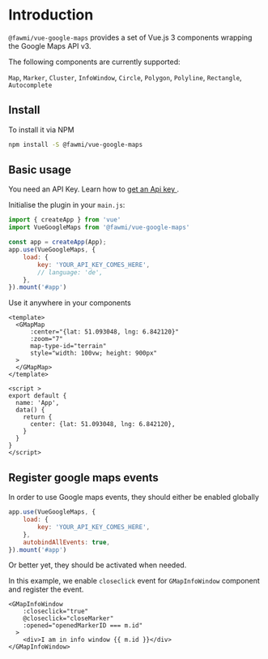 # Introduction
`@fawmi/vue-google-maps` provides a set of Vue.js 3 components wrapping the Google Maps API v3.

The following components are currently supported:

`Map`, `Marker`, `Cluster`, `InfoWindow`, `Circle`, `Polygon`, `Polyline`, `Rectangle`, `Autocomplete`

## Install

To install it via NPM
```bash
npm install -S @fawmi/vue-google-maps
```

## Basic usage
You need an API Key. Learn how to [get an Api key ](https://developers.google.com/maps/documentation/javascript/get-api-key).

Initialise the plugin in your `main.js`:
```js
import { createApp } from 'vue'
import VueGoogleMaps from '@fawmi/vue-google-maps'

const app = createApp(App);
app.use(VueGoogleMaps, {
    load: {
        key: 'YOUR_API_KEY_COMES_HERE',
        // language: 'de',
    },
}).mount('#app')
```

Use it anywhere in your components

```vue
<template>
  <GMapMap
      :center="{lat: 51.093048, lng: 6.842120}"
      :zoom="7"
      map-type-id="terrain"
      style="width: 100vw; height: 900px"
  >
  </GMapMap>
</template>

<script >
export default {
  name: 'App',
  data() {
    return {
      center: {lat: 51.093048, lng: 6.842120},
    }
  }
}
</script>
```


## Register google maps events

In order to use Google maps events, they should either be enabled globally

```js
app.use(VueGoogleMaps, {
    load: {
        key: 'YOUR_API_KEY_COMES_HERE',
    },
    autobindAllEvents: true,
}).mount('#app')
```

Or better yet, they should be activated when needed. 


In this example, we enable `closeclick` event for `GMapInfoWindow` component and register the event. 

```vue
<GMapInfoWindow
    :closeclick="true"
    @closeclick="closeMarker"
    :opened="openedMarkerID === m.id"
  >
    <div>I am in info window {{ m.id }}</div>
</GMapInfoWindow>
```
